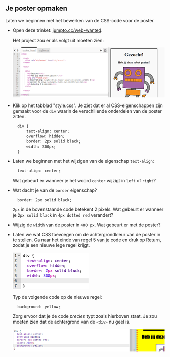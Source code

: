 ## Je poster opmaken

Laten we beginnen met het bewerken van de CSS-code voor de poster.

+ Open deze trinket: <a target="_blank" href="https://trinket.io/html/cde4f2bcae">jumpto.cc/web-wanted</a>.
    
    Het project zou er als volgt uit moeten zien:
    
    ![screenshot](images/wanted-starter.png)

+ Klik op het tabblad "style.css". Je ziet dat er al CSS-eigenschappen zijn gemaakt voor de `div` waarin de verschillende onderdelen van de poster zitten.
    
        div {
            text-align: center;
            overflow: hidden;
            border: 2px solid black;
            width: 300px;
        }   
        

+ Laten we beginnen met het wijzigen van de eigenschap `text-align`:
    
        text-align: center;
        
    
    Wat gebeurt er wanneer je het woord `center` wijzigt in `left` of `right`?

+ Wat dacht je van de `border` eigenschap?
    
        border: 2px solid black;
        
    
    `2px` in de bovenstaande code betekent 2 pixels. Wat gebeurt er wanneer je `2px solid black` in `4px dotted red` verandert?

+ Wijzig de `width` van de poster in `400 px`. Wat gebeurt er met de poster?

+ Laten we wat CSS toevoegen om de achtergrondkleur van de poster in te stellen. Ga naar het einde van regel 5 van je code en druk op Return, zodat je een nieuwe lege regel krijgt.
    
    ![screenshot](images/wanted-newline.png)
    
    Typ de volgende code op de nieuwe regel:
    
        background: yellow;
        
    
    Zorg ervoor dat je de code *precies* typt zoals hierboven staat. Je zou moeten zien dat de achtergrond van de `<div>` nu geel is.
    
    ![screenshot](images/wanted-background.png)
